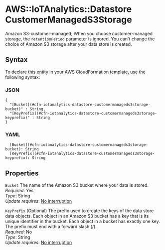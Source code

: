 # AWS::IoTAnalytics::Datastore CustomerManagedS3Storage<a name="aws-properties-iotanalytics-datastore-customermanageds3storage"></a>

Amazon S3\-customer\-managed; When you choose customer\-managed storage, the `retentionPeriod` parameter is ignored\. You can't change the choice of Amazon S3 storage after your data store is created\.

## Syntax<a name="aws-properties-iotanalytics-datastore-customermanageds3storage-syntax"></a>

To declare this entity in your AWS CloudFormation template, use the following syntax:

### JSON<a name="aws-properties-iotanalytics-datastore-customermanageds3storage-syntax.json"></a>

```
{
  "[Bucket](#cfn-iotanalytics-datastore-customermanageds3storage-bucket)" : String,
  "[KeyPrefix](#cfn-iotanalytics-datastore-customermanageds3storage-keyprefix)" : String
}
```

### YAML<a name="aws-properties-iotanalytics-datastore-customermanageds3storage-syntax.yaml"></a>

```
  [Bucket](#cfn-iotanalytics-datastore-customermanageds3storage-bucket): String
  [KeyPrefix](#cfn-iotanalytics-datastore-customermanageds3storage-keyprefix): String
```

## Properties<a name="aws-properties-iotanalytics-datastore-customermanageds3storage-properties"></a>

`Bucket` <a name="cfn-iotanalytics-datastore-customermanageds3storage-bucket"></a>
The name of the Amazon S3 bucket where your data is stored\.  
_Required_: Yes  
_Type_: String  
_Update requires_: [No interruption](https://docs.aws.amazon.com/AWSCloudFormation/latest/UserGuide/using-cfn-updating-stacks-update-behaviors.html#update-no-interrupt)

`KeyPrefix` <a name="cfn-iotanalytics-datastore-customermanageds3storage-keyprefix"></a>
\(Optional\) The prefix used to create the keys of the data store data objects\. Each object in an Amazon S3 bucket has a key that is its unique identifier in the bucket\. Each object in a bucket has exactly one key\. The prefix must end with a forward slash \(/\)\.  
_Required_: No  
_Type_: String  
_Update requires_: [No interruption](https://docs.aws.amazon.com/AWSCloudFormation/latest/UserGuide/using-cfn-updating-stacks-update-behaviors.html#update-no-interrupt)
